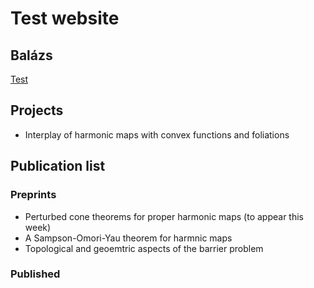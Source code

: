 # Test website

## Balázs
[Test](..//test.md)
## Projects
- Interplay of harmonic maps with convex functions and foliations

## Publication list
### Preprints
- Perturbed cone theorems for proper harmonic maps (to appear this week)
- A Sampson-Omori-Yau theorem for harmnic maps
- Topological and geoemtric aspects of the barrier problem

### Published
